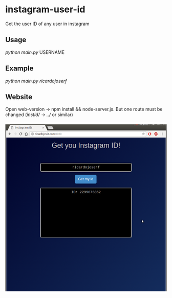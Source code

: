 # instagram-user-id
Get the user ID of any user in instagram


## Usage

*python main.py* USERNAME


## Example

*python main.py ricardojoserf*


## Website

Open web-version -> npm install && node-server.js. But one route must be changed (*instid/ -> ../* or similar)


![Screenshot](img/Screenshot.png)
